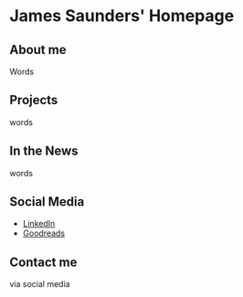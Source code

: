 # James Saunders' Homepage

## About me

Words

## Projects

words

## In the News
words

## Social Media
* [LinkedIn](https://www.linkedin.com/in/jamessaundersiii/)
* [Goodreads](https://www.goodreads.com/user/show/40085700-james)

## Contact me
via social media

